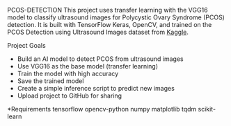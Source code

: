 PCOS-DETECTION
This project uses transfer learning with the VGG16 model to classify ultrasound images for Polycystic Ovary Syndrome (PCOS) detection.
It is built with TensorFlow Keras, OpenCV, and trained on the PCOS Detection using Ultrasound Images dataset from
[Kaggle](https://www.kaggle.com/datasets/anaghachoudhari/pcos-detection-using-ultrasound-images).


 Project Goals
- Build an AI model to detect PCOS from ultrasound images  
- Use VGG16 as the base model (transfer learning)  
- Train the model with high accuracy  
- Save the trained model  
- Create a simple inference script to predict new images  
- Upload project to GitHub for sharing

  
*Requirements
tensorflow
opencv-python
numpy
matplotlib
tqdm
scikit-learn



